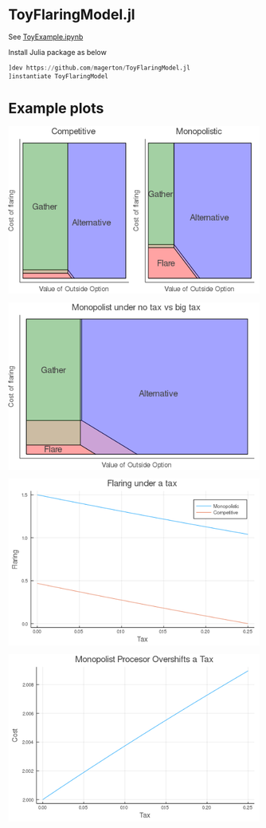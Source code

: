 # ToyFlaringModel.jl

See [ToyExample.ipynb](./ToyExample.ipynb)

Install Julia package as below

```julia
]dev https://github.com/magerton/ToyFlaringModel.jl
]instantiate ToyFlaringModel
```

# Example plots

![Competitive vs monopolistic](competitive-vs-monopolistic.png)

![Monopolist under a big tax](monopolist-with-tax.png)

![Monopoly causes more flaring](flaring-under-tax.png)

![Monopolist can overshift the tax](monopolist-overshifts-tax.png)